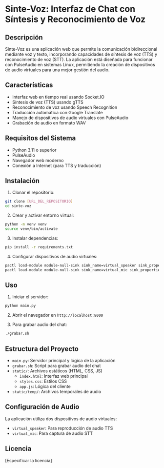 # Sinte-Voz: Interfaz de Chat con Síntesis y Reconocimiento de Voz

## Descripción
Sinte-Voz es una aplicación web que permite la comunicación bidireccional mediante voz y texto, incorporando capacidades de síntesis de voz (TTS) y reconocimiento de voz (STT). La aplicación está diseñada para funcionar con PulseAudio en sistemas Linux, permitiendo la creación de dispositivos de audio virtuales para una mejor gestión del audio.

## Características
- Interfaz web en tiempo real usando Socket.IO
- Síntesis de voz (TTS) usando gTTS
- Reconocimiento de voz usando Speech Recognition
- Traducción automática con Google Translate
- Manejo de dispositivos de audio virtuales con PulseAudio
- Grabación de audio en formato WAV

## Requisitos del Sistema
- Python 3.11 o superior
- PulseAudio
- Navegador web moderno
- Conexión a Internet (para TTS y traducción)

## Instalación

1. Clonar el repositorio:
```bash
git clone [URL_DEL_REPOSITORIO]
cd sinte-voz
```

2. Crear y activar entorno virtual:
```bash
python -m venv venv
source venv/bin/activate
```

3. Instalar dependencias:
```bash
pip install -r requirements.txt
```

4. Configurar dispositivos de audio virtuales:
```bash
pactl load-module module-null-sink sink_name=virtual_speaker sink_properties=device.description="Virtual_Speaker"
pactl load-module module-null-sink sink_name=virtual_mic sink_properties=device.description="Virtual_Mic"
```

## Uso

1. Iniciar el servidor:
```bash
python main.py
```

2. Abrir el navegador en `http://localhost:8000`

3. Para grabar audio del chat:
```bash
./grabar.sh
```

## Estructura del Proyecto
- `main.py`: Servidor principal y lógica de la aplicación
- `grabar.sh`: Script para grabar audio del chat
- `static/`: Archivos estáticos (HTML, CSS, JS)
  - `index.html`: Interfaz web principal
  - `styles.css`: Estilos CSS
  - `app.js`: Lógica del cliente
- `static/temp/`: Archivos temporales de audio

## Configuración de Audio
La aplicación utiliza dos dispositivos de audio virtuales:
- `virtual_speaker`: Para reproducción de audio TTS
- `virtual_mic`: Para captura de audio STT

## Licencia
[Especificar la licencia]
